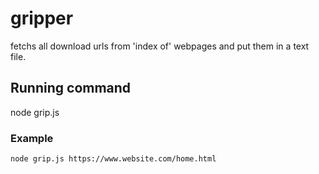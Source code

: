 # gripper
fetchs all download urls from 'index of' webpages and put them in a text file.


## Running command
node grip.js <url>

### Example
```sh
node grip.js https://www.website.com/home.html
```
